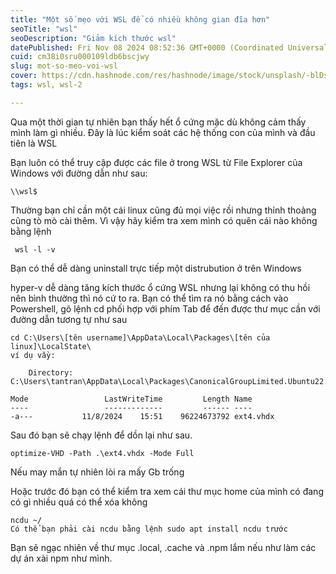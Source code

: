 ```yaml
---
title: "Một số mẹo với WSL để có nhiều không gian đĩa hơn"
seoTitle: "wsl"
seoDescription: "Giảm kích thước wsl"
datePublished: Fri Nov 08 2024 08:52:36 GMT+0000 (Coordinated Universal Time)
cuid: cm38i0sru000109ldb6bscjwy
slug: mot-so-meo-voi-wsl
cover: https://cdn.hashnode.com/res/hashnode/image/stock/unsplash/-blDs_-gLzE/upload/b8d87744820b6d33aac02f154b8bd769.jpeg
tags: wsl, wsl-2

---
```


Qua một thời gian tự nhiên bạn thấy hết ổ cứng mặc dù không cảm thấy mình làm gì nhiều. Đây là lúc kiểm soát các hệ thống con của mình và đầu tiên là WSL

Bạn luôn có thể truy cập được các file ở trong WSL từ File Explorer của Windows với đường dẫn như sau:

```plaintext
\\wsl$
```

Thường bạn chỉ cần một cái linux cũng đủ mọi việc rồi nhưng thỉnh thoảng cũng tò mò cài thêm. Vì vậy hãy kiểm tra xem mình có quên cái nào không bằng lệnh

```plaintext
 wsl -l -v
```

Bạn có thể dễ dàng uninstall trực tiếp một distrubution ở trên Windows

hyper-v dễ dàng tăng kích thước ổ cứng WSL nhưng lại không có thu hồi nên bình thường thì nó cứ to ra. Bạn có thể tìm ra nó bằng cách vào Powershell, gõ lệnh cd phối hợp với phím Tab để đến được thư mục cần với đường dẫn tương tự như sau

```plaintext
cd C:\Users\[tên username]\AppData\Local\Packages\[tên của linux]\LocalState\
ví dụ vầy:

    Directory: C:\Users\tantran\AppData\Local\Packages\CanonicalGroupLimited.Ubuntu22.04LTS_79rhkp1fndgsc\LocalState

Mode                 LastWriteTime         Length Name
----                 -------------         ------ ----
-a---           11/8/2024    15:51    96224673792 ext4.vhdx
```

Sau đó bạn sẽ chạy lệnh để dồn lại như sau.

```plaintext
optimize-VHD -Path .\ext4.vhdx -Mode Full
```

Nếu may mắn tự nhiên lòi ra mấy Gb trống

Hoặc trước đó bạn có thể kiểm tra xem cái thư mục home của mình có đang có gì nhiều quá có thể xóa không

```plaintext
ncdu ~/
Có thể bạn phải cài ncdu bằng lệnh sudo apt install ncdu trước
```

Bạn sẽ ngạc nhiên về thư mục .local, .cache và .npm lắm nếu như làm các dự án xài npm như mình.